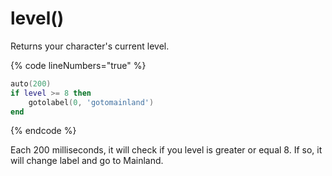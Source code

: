 # level()

Returns your character's current level.

{% code lineNumbers="true" %}
```lua
auto(200)
if level >= 8 then
    gotolabel(0, 'gotomainland')
end
```
{% endcode %}

Each 200 milliseconds, it will check if you level is greater or equal 8. If so, it will change label and go to Mainland.
